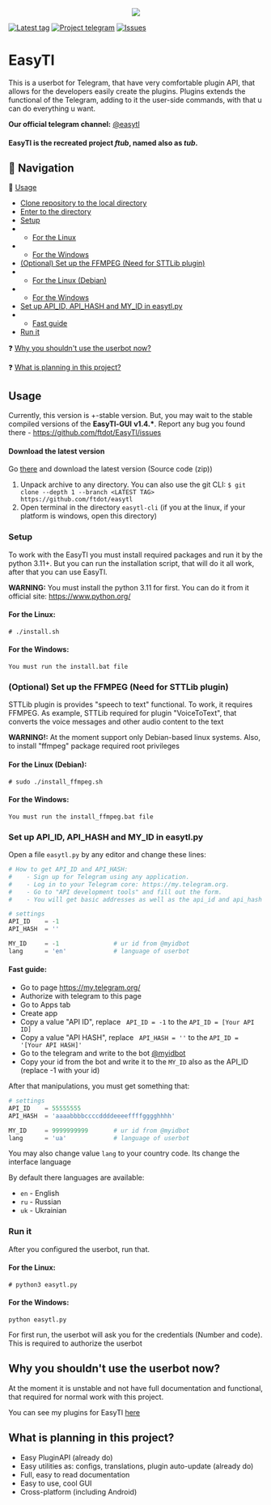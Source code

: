 <p align="center">
  <img src="https://github.com/ftdot/ftdot/raw/main/imgs/easytl_banner_nb-new.png" />
</p>

[![Latest tag](https://img.shields.io/github/v/tag/ftdot/EasyTl?label=LATEST%20TAG&style=for-the-badge)](https://github.com/ftdot/EasyTl/tags)
[![Project telegram](https://badgen.net/badge/icon/telegram?icon=telegram&label=EASYTL&style=for-the-badge&scale=1.4)](https://t.me/easytl)
[![Issues](https://img.shields.io/github/issues/ftdot/EasyTl?style=for-the-badge)](https://github.com/ftdot/EasyTl/issues)

# EasyTl
This is a userbot for Telegram, that have very comfortable plugin API, that allows for the developers easily create the plugins. 
Plugins extends the functional of the Telegram, adding to it the user-side commands, with that u can do everything u want.

**Our official telegram channel:** [@easytl](https://t.me/easytl)

#### EasyTl is the recreated project _ftub_, named also as _tub_.

## 📘 Navigation
📖 [Usage](#usage)
- [Clone repository to the local directory](#clone-repository-to-the-local-directory)
- [Enter to the directory](#enter-to-the-directory)
- [Setup](#setup)
- - [For the Linux](#for-the-linux)
- - [For the Windows](#for-the-windows)
- [(Optional) Set up the FFMPEG (Need for STTLib plugin)](#optional-set-up-the-ffmpeg-need-for-sttlib-plugin)
- - [For the Linux (Debian)](#for-the-linux-debian)
- - [For the Windows](#for-the-windows-1)
- [Set up API_ID, API_HASH and MY_ID in easytl.py](#set-up-api_id-api_hash-and-my_id-in-easytlpy)
- - [Fast guide](#fast-guide)
- [Run it](#run-it)

❓ <a href="https://github.com/ftdot/EasyTl/README.md#why-you-shouldnt-use-the-userbot-now">Why you shouldn't use the userbot now?</a>

❓ <a href="https://github.com/ftdot/EasyTl/README.md#what-is-planning-in-this-project">What is planning in this project?</a>

## Usage
Currently, this version is +-stable version. But, you may wait to the stable compiled versions of the **EasyTl-GUI** **v1.4.\***.
Report any bug you found there - https://github.com/ftdot/EasyTl/issues

#### Download the latest version
Go [there](https://github.com/ftdot/EasyTl/tags) and download the latest version (Source code (zip))

1. Unpack archive to any directory.
You can also use the git CLI: `$ git clone --depth 1 --branch <LATEST TAG> https://github.com/ftdot/easytl`
2. Open terminal in the directory `easytl-cli` (if you at the linux, if your platform is windows, open this directory)

### Setup 
To work with the EasyTl you must install required packages and run it by the python 3.11+.
But you can run the installation script, that will do it all work, after that you can use EasyTl.

**WARNING:** You must install the python 3.11 for first. You can do it from it official site: https://www.python.org/

#### For the Linux:

    # ./install.sh

#### For the Windows:

    You must run the install.bat file

### (Optional) Set up the FFMPEG (Need for STTLib plugin)
STTLib plugin is provides "speech to text" functional. To work, it requires FFMPEG.
As example, STTLib required for plugin "VoiceToText", that converts the voice messages and other audio content to the text

**WARNING!:** At the moment support only Debian-based linux systems. Also, to install "ffmpeg" package required root privileges

#### For the Linux (Debian):

    # sudo ./install_ffmpeg.sh

#### For the Windows:

    You must run the install_ffmpeg.bat file

### Set up API_ID, API_HASH and MY_ID in easytl.py
Open a file ``easytl.py`` by any editor and change these lines:
```python
# How to get API_ID and API_HASH:
#    - Sign up for Telegram using any application.
#    - Log in to your Telegram core: https://my.telegram.org.
#    - Go to "API development tools" and fill out the form.
#    - You will get basic addresses as well as the api_id and api_hash parameters

# settings
API_ID    = -1
API_HASH  = ''

MY_ID     = -1               # ur id from @myidbot
lang      = 'en'             # language of userbot
```

#### Fast guide:
* Go to page https://my.telegram.org/
* Authorize with telegram to this page
* Go to Apps tab
* Create app
* Copy a value "API ID", replace `` API_ID = -1`` to the ``API_ID = [Your API ID]``
* Copy a value "API HASH", replace `` API_HASH = ''`` to the ``API_ID = '[Your API HASH]'``
* Go to the telegram and write to the bot [@myidbot](https://t.me/myidbot)
* Copy your id from the bot and write it to the ``MY_ID`` also as the API_ID (replace -1 with your id)

After that manipulations, you must get something that:
```python
# settings
API_ID    = 55555555
API_HASH  = 'aaaabbbbccccddddeeeeffffgggghhhh'

MY_ID     = 9999999999       # ur id from @myidbot
lang      = 'ua'             # language of userbot
```
You may also change value ``lang`` to your country code. Its change the interface language

By default there languages are available:
* ``en`` - English
* ``ru`` - Russian
* ``uk`` - Ukrainian

### Run it
After you configured the userbot, run that.


#### For the Linux:
```
# python3 easytl.py
```

#### For the Windows:
```
python easytl.py
```

For first run, the userbot will ask you for the credentials (Number and code). This is required to authorize the userbot

## Why you shouldn't use the userbot now?
At the moment it is unstable and not have full documentation and functional, that required for normal work with this project.

You can see my plugins for EasyTl [here](https://github.com/ftdot/easytl-content/tree/main/plugins)

## What is planning in this project?
* Easy PluginAPI (already do)
* Easy utilities as: configs, translations, plugin auto-update (already do)
* Full, easy to read documentation
* Easy to use, cool GUI
* Cross-platform (including Android)
